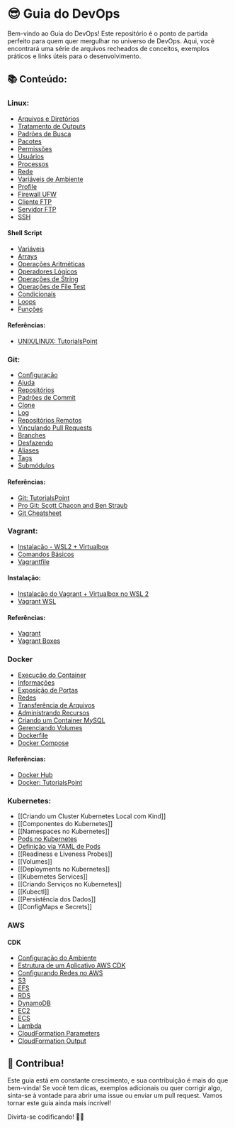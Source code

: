 # 😎 Guia do DevOps

Bem-vindo ao Guia do DevOps! Este repositório é o ponto de partida perfeito para quem quer mergulhar no universo de DevOps. Aqui, você encontrará uma série de arquivos recheados de conceitos, exemplos práticos e links úteis para o desenvolvimento.


## 📚 Conteúdo:

### Linux:

- [Arquivos e Diretórios](/Linux/Arquivos%20e%20Diretórios.md)
- [Tratamento de Outputs](./Linux/Tratamento%20de%20Outputs.md)
- [Padrões de Busca](/Linux/Padrões%20de%20Busca.md)
- [Pacotes](/Linux/Pacotes.md)
- [Permissões](/Linux/Permissões.md)
- [Usuários](/Linux/Usuários.md)
- [Processos](/Linux/Processos.md)
- [Rede](/Linux/Rede.md)
- [Variáveis de Ambiente](/Linux/Variáveis%20de%20ambiente.md)
- [Profile](/Linux/Profile.md)
- [Firewall UFW](./Linux/UFW.md)
- [Cliente FTP](/Linux/Cliente%20FTP.md)
- [Servidor FTP](/Linux/Servidor%20FTP.md)
- [SSH](/Linux/SSH.md)

#### Shell Script

- [Variáveis](./Linux/Shell%20Script/Variáveis.md)
- [Arrays](./Linux/Shell%20Script/Arrays.md)
- [Operações Aritméticas](./Linux/Shell%20Script/Operações%20Aritiméticas.md)
- [Operadores Lógicos](./Linux/Shell%20Script/Operadores%20Lógicos.md)
- [Operações de String](./Linux/Shell%20Script/Operações%20de%20String.md)
- [Operações de File Test](./Linux/Shell%20Script/Operações%20de%20File%20Test.md)
- [Condicionais](./Linux/Shell%20Script/Condicionais.md)
- [Loops](./Linux/Shell%20Script/Loops.md)
- [Funções](./Linux/Shell%20Script/Funções.md)


#### Referências:

- [UNIX/LINUX: TutorialsPoint](https://www.tutorialspoint.com/unix/index.htm)

### Git:

- [Configuração](/Git/Configuração.md)
- [Ajuda](/Git/Ajuda.md)
- [Repositórios](/Git/Repositórios.md)
- [Padrões de Commit](/Git/Padrões%20de%20Commit.md)
- [Clone](/Git/Clone.md)
- [Log](/Git/Log.md)
- [Repositórios Remotos](/Git/Repositórios%20Remotos.md)
- [Vinculando Pull Requests](./Git/Vinculando%20Pull%20Requests.md)
- [Branches](/Git/Branches.md)
- [Desfazendo](/Git/Desfazendo.md)
- [Aliases](/Git/Aliases.md)
- [Tags](/Git/Tags.md)
- [Submódulos](/Git/Submodulos.md)

#### Referências:

- [Git: TutorialsPoint](https://www.tutorialspoint.com/git/index.htm)
- [Pro Git: Scott Chacon and Ben Straub](https://git-scm.com/book/en/v2)
- [Git Cheatsheet](https://www.atlassian.com/git/tutorials/atlassian-git-cheatsheet)

### Vagrant:

- [Instalação - WSL2 + Virtualbox](/Vagrant/Instalação%20-%20WSL%20+%20Virtualbox.md)
- [Comandos Básicos](/Vagrant/Comandos%20Básicos.md)
- [Vagrantfile](/Vagrant/Vagrantfile.md)

#### Instalação:

- [Instalação do Vagrant + Virtualbox no WSL 2](https://blog.thenets.org/how-to-run-vagrant-on-wsl-2/)
- [Vagrant WSL](https://developer.hashicorp.com/vagrant/docs/other/wsl)

#### Referências:

- [Vagrant](https://developer.hashicorp.com/vagrant)
- [Vagrant Boxes](https://app.vagrantup.com/boxes/search)

### Docker

- [Execução do Container](/Docker/Execução%20do%20Container.md)
- [Informações](/Docker/Informações.md)
- [Exposição de Portas](/Docker/Exposição%20de%20Portas.md)
- [Redes](/Docker/Redes.md)
- [Transferência de Arquivos](/Docker/Transferência%20de%20Arquivos.md)
- [Administrando Recursos](/Docker/Administrando%20Recursos.md)
- [Criando um Container MySQL](/Docker/Criando%20um%20Container%20MySQL.md)
- [Gerenciando Volumes](/Docker/Gerenciando%20Volumes.md)
- [Dockerfile](/Docker/Comandos%20no%20Dockerfile.md)
- [Docker Compose](/Docker/Docker%20Compose.md)

#### Referências:

- [Docker Hub](https://hub.docker.com/)
- [Docker: TutorialsPoint](https://www.tutorialspoint.com/docker/index.htm)


### Kubernetes:

- [[Criando um Cluster Kubernetes Local com Kind]]
- [[Componentes do Kubernetes]]
- [[Namespaces no Kubernetes]]
- [Pods no Kubernetes](Pods%20no%20Kubernetes.md)
- [Definição via YAML de Pods](Escrita%20de%20YAMLs%20de%20Pods.md)
- [[Readiness e Liveness Probes]]
- [[Volumes]]
- [[Deployments no Kubernetes]]
- [[Kubernetes Services]]
- [[Criando Serviços no Kubernetes]]
- [[Kubectl]]
- [[Persistência dos Dados]]
- [[ConfigMaps e Secrets]] 

### AWS

#### CDK

- [Configuração do Ambiente](/AWS/CDK/Configuração%20de%20Ambiente.md)
- [Estrutura de um Aplicativo AWS CDK](/AWS/CDK/Estrutura%20de%20um%20Aplicativo%20AWS%20CDK.md)
- [Configurando Redes no AWS](/AWS/CDK/Configurando%20Redes%20no%20AWS.md)
- [S3](/AWS/CDK/S3.md)
- [EFS](/AWS/CDK/EFS.md)
- [RDS](/AWS/CDK/RDS.md)
- [DynamoDB](/AWS/CDK/DynamoDB.md)
- [EC2](/AWS/CDK/EC2.md)
- [ECS](/AWS/CDK/ECS.md)
- [Lambda](/AWS/CDK/Lambda.md)
- [CloudFormation Parameters](./AWS/CDK/Cloudformation%20Parameters.md)
- [CloudFormation Output](./AWS/CDK/CloudFormation%20Outputs.md)

## 🤝 Contribua!

Este guia está em constante crescimento, e sua contribuição é mais do que bem-vinda! Se você tem dicas, exemplos adicionais ou quer corrigir algo, sinta-se à vontade para abrir uma issue ou enviar um pull request. Vamos tornar este guia ainda mais incrível!

Divirta-se codificando! 🚀✨